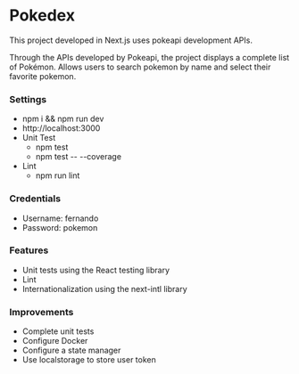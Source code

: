 # Pokedex

This project developed in Next.js uses pokeapi development APIs.

Through the APIs developed by Pokeapi, the project displays a complete list of Pokémon. Allows users to search pokemon by name and select their favorite pokemon.

### Settings
- npm i && npm run dev
- http://localhost:3000
- Unit Test
  - npm test
  - npm test -- --coverage
- Lint
  - npm run lint

### Credentials
- Username: fernando
- Password: pokemon

### Features
- Unit tests using the React testing library
- Lint
- Internationalization using the next-intl library

### Improvements
- Complete unit tests
- Configure Docker
- Configure a state manager
- Use localstorage to store user token
